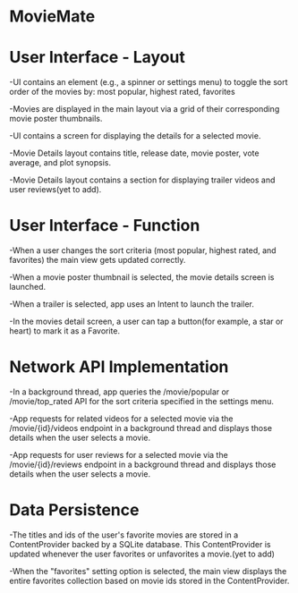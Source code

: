 # MovieMate

# User Interface - Layout
-UI contains an element (e.g., a spinner or settings menu) to toggle the sort order of the movies by: most popular, highest rated, favorites

-Movies are displayed in the main layout via a grid of their corresponding movie poster thumbnails.

-UI contains a screen for displaying the details for a selected movie.

-Movie Details layout contains title, release date, movie poster, vote average, and plot synopsis.

-Movie Details layout contains a section for displaying trailer videos and user reviews(yet to add).

# User Interface - Function
-When a user changes the sort criteria (most popular, highest rated, and favorites) the main view gets updated correctly.

-When a movie poster thumbnail is selected, the movie details screen is launched.

-When a trailer is selected, app uses an Intent to launch the trailer.

-In the movies detail screen, a user can tap a button(for example, a star or heart) to mark it as a Favorite.

# Network API Implementation
-In a background thread, app queries the /movie/popular or /movie/top_rated API for the sort criteria specified in the settings menu.

-App requests for related videos for a selected movie via the /movie/{id}/videos endpoint in a background thread and displays those details when the user selects a movie.

-App requests for user reviews for a selected movie via the /movie/{id}/reviews endpoint in a background thread and displays those details when the user selects a movie.

# Data Persistence
-The titles and ids of the user's favorite movies are stored in a ContentProvider backed by a SQLite database. This ContentProvider is updated whenever the user favorites or unfavorites a movie.(yet to add)

-When the "favorites" setting option is selected, the main view displays the entire favorites collection based on movie ids stored in the ContentProvider.

